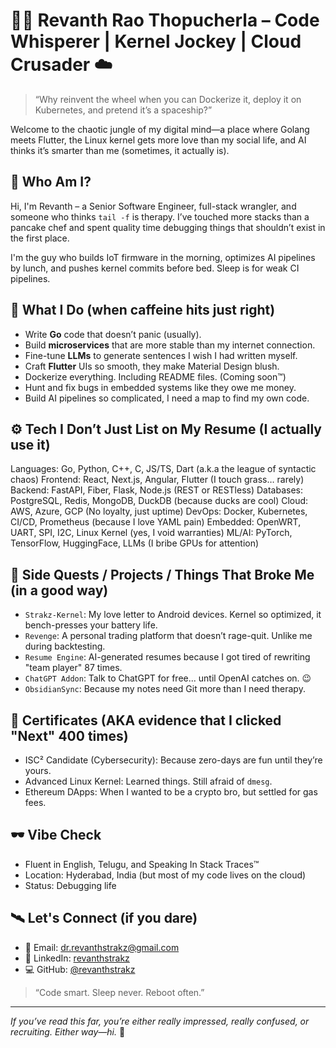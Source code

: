 
# 👨‍🚀 Revanth Rao Thopucherla – Code Whisperer | Kernel Jockey | Cloud Crusader ☁️

> “Why reinvent the wheel when you can Dockerize it, deploy it on Kubernetes, and pretend it’s a spaceship?”

Welcome to the chaotic jungle of my digital mind—a place where Golang meets Flutter, the Linux kernel gets more love than my social life, and AI thinks it’s smarter than me (sometimes, it actually is).

## 🚀 Who Am I?

Hi, I'm Revanth – a Senior Software Engineer, full-stack wrangler, and someone who thinks `tail -f` is therapy. I’ve touched more stacks than a pancake chef and spent quality time debugging things that shouldn’t exist in the first place. 

I'm the guy who builds IoT firmware in the morning, optimizes AI pipelines by lunch, and pushes kernel commits before bed. Sleep is for weak CI pipelines.

## 🔧 What I Do (when caffeine hits just right)

- Write **Go** code that doesn’t panic (usually).
- Build **microservices** that are more stable than my internet connection.
- Fine-tune **LLMs** to generate sentences I wish I had written myself.
- Craft **Flutter** UIs so smooth, they make Material Design blush.
- Dockerize everything. Including README files. (Coming soon™)
- Hunt and fix bugs in embedded systems like they owe me money.
- Build AI pipelines so complicated, I need a map to find my own code.

## ⚙️ Tech I Don’t Just List on My Resume (I actually use it)


Languages:        Go, Python, C++, C, JS/TS, Dart (a.k.a the league of syntactic chaos)
Frontend:         React, Next.js, Angular, Flutter (I touch grass… rarely)
Backend:          FastAPI, Fiber, Flask, Node.js (REST or RESTless)
Databases:        PostgreSQL, Redis, MongoDB, DuckDB (because ducks are cool)
Cloud:            AWS, Azure, GCP (No loyalty, just uptime)
DevOps:           Docker, Kubernetes, CI/CD, Prometheus (because I love YAML pain)
Embedded:         OpenWRT, UART, SPI, I2C, Linux Kernel (yes, I void warranties)
ML/AI:            PyTorch, TensorFlow, HuggingFace, LLMs (I bribe GPUs for attention)

## 🧠 Side Quests / Projects / Things That Broke Me (in a good way)

* `Strakz-Kernel`: My love letter to Android devices. Kernel so optimized, it bench-presses your battery life.
* `Revenge`: A personal trading platform that doesn’t rage-quit. Unlike me during backtesting.
* `Resume Engine`: AI-generated resumes because I got tired of rewriting "team player" 87 times.
* `ChatGPT Addon`: Talk to ChatGPT for free... until OpenAI catches on. 😉
* `ObsidianSync`: Because my notes need Git more than I need therapy.

## 📜 Certificates (AKA evidence that I clicked "Next" 400 times)

* ISC² Candidate (Cybersecurity): Because zero-days are fun until they’re yours.
* Advanced Linux Kernel: Learned things. Still afraid of `dmesg`.
* Ethereum DApps: When I wanted to be a crypto bro, but settled for gas fees.

## 🕶️ Vibe Check

* Fluent in English, Telugu, and Speaking In Stack Traces™
* Location: Hyderabad, India (but most of my code lives on the cloud)
* Status: Debugging life

## 🛰️ Let's Connect (if you dare)

* 📧 Email: [dr.revanthstrakz@gmail.com](mailto:dr.revanthstrakz@gmail.com)
* 💼 LinkedIn: [revanthstrakz](https://linkedin.com/in/revanthstrakz)
* 💻 GitHub: [@revanthstrakz](https://github.com/revanthstrakz)

> “Code smart. Sleep never. Reboot often.”

---

*If you’ve read this far, you’re either really impressed, really confused, or recruiting. Either way—hi.* 👋

```
